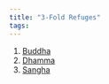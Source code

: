 ```yaml
---
title: "3-Fold Refuges"
tags: 
---
```


1. [Buddha](3-Fold%20Refuges%20(Triple%20Gem)/Buddha.md)
2. [Dhamma](3-Fold%20Refuges%20(Triple%20Gem)/Dhamma.md)
3. [Sangha](3-Fold%20Refuges%20(Triple%20Gem)/Sangha.md)


